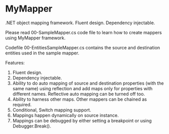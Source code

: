 # MyMapper
.NET object mapping framework. Fluent design. Dependency injectable.

Please read 00-SampleMapper.cs code file to learn how to create mappers using MyMapper framework.

Codefile 00-EntitiesSampleMapper.cs contains the source and destination entities used in the sample mapper.

Features:

1.	Fluent design.
2.	Dependency injectable.
3.  Ability to do auto mapping of source and destination properties (with the same name) using reflection 
	and add maps only for properties with different names. Reflective auto mapping can be turned off too.
4.	Ability to harness other maps. Other mappers can be chained as required.
5.	Conditional, Switch mapping support.
6.	Mappings happen dynamically on source instance.
7.	Mappings can be debugged by either setting a breakpoint or using Debugger.Break().
